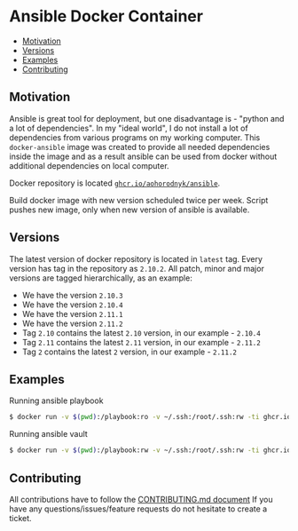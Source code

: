 # Ansible Docker Container

* [Motivation](#motivation)
* [Versions](#versions)
* [Examples](#examples)
* [Contributing](#contributing)

## Motivation
Ansible is great tool for deployment, but one disadvantage is - "python and a lot of dependencies". In my "ideal world", I do not install a lot of dependencies from various programs on my working computer.
This `docker-ansible` image was created to provide all needed dependencies inside the image and as a result ansible can be used from docker without additional dependencies on local computer.

Docker repository is located [`ghcr.io/aohorodnyk/ansible`](https://github.com/users/aohorodnyk/packages/container/package/ansible).

Build docker image with new version scheduled twice per week. Script pushes new image, only when new version of ansible is available.

## Versions
The latest version of docker repository is located in `latest` tag.
Every version has tag in the repository as `2.10.2`.
All patch, minor and major versions are tagged hierarchically, as an example:
* We have the version `2.10.3`
* We have the version `2.10.4`
* We have the version `2.11.1`
* We have the version `2.11.2`
* Tag `2.10` contains the latest `2.10` version, in our example - `2.10.4`
* Tag `2.11` contains the latest `2.11` version, in our example - `2.11.2`
* Tag `2` contains the latest `2` version, in our example - `2.11.2`

## Examples
Running ansible playbook
```bash
$ docker run -v $(pwd):/playbook:ro -v ~/.ssh:/root/.ssh:rw -ti ghcr.io/aohorodnyk/ansible:latest ansible-playbook -i inventory --vault-password-file=.vault_pass playbook.yml
```

Running ansible vault
```bash
$ docker run -v $(pwd):/playbook:rw -v ~/.ssh:/root/.ssh:rw -ti ghcr.io/aohorodnyk/ansible:latest ansible-vault encrypt --vault-password-file=.vault_pass /playbook/secrets/secret.key
```

## Contributing
All contributions have to follow the [CONTRIBUTING.md document](https://github.com/aohorodnyk/uid/blob/main/CONTRIBUTING.md)
If you have any questions/issues/feature requests do not hesitate to create a ticket.
